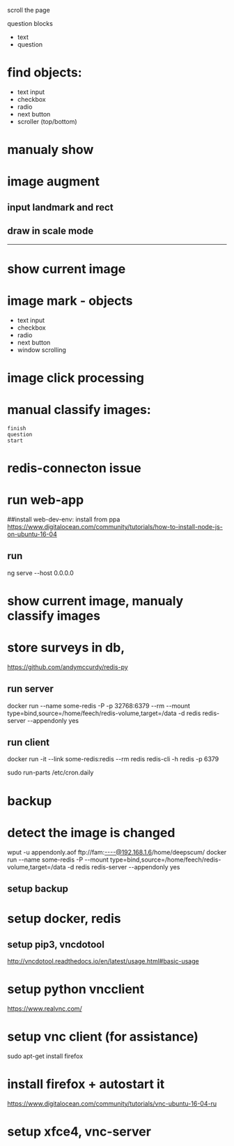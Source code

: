 
scroll the page

question blocks
- text
- question

# find objects:
- text input
- checkbox
- radio
- next button
- scroller (top/bottom) 

# manualy show


# image augment
## input landmark and rect
## draw in scale mode
----------------

# show current image

# image mark - objects
- text input
- checkbox
- radio
- next button
- window scrolling

# image click processing

# manual classify images:
	finish
	question
	start
# redis-connecton issue

# run web-app
##install web-dev-env: install from ppa https://www.digitalocean.com/community/tutorials/how-to-install-node-js-on-ubuntu-16-04
## run 
ng serve --host 0.0.0.0

# show current image, manualy classify images

# store surveys in db, 
https://github.com/andymccurdy/redis-py
## run server
docker run --name some-redis -P -p 32768:6379 --rm --mount type=bind,source=/home/feech/redis-volume,target=/data -d redis redis-server --appendonly yes
## run client
docker run -it --link some-redis:redis --rm redis redis-cli -h redis -p 6379


sudo run-parts /etc/cron.daily
# backup
# detect the image is changed

wput -u appendonly.aof ftp://fam:----@192.168.1.6/home/deepscum/
docker run --name some-redis -P --mount type=bind,source=/home/feech/redis-volume,target=/data -d redis redis-server --appendonly yes
## setup backup
# setup docker, redis


## setup pip3, vncdotool

http://vncdotool.readthedocs.io/en/latest/usage.html#basic-usage
# setup python vncclient 

https://www.realvnc.com/
# setup vnc client (for assistance)

sudo apt-get install firefox

# install firefox + autostart it

https://www.digitalocean.com/community/tutorials/vnc-ubuntu-16-04-ru
# setup  xfce4, vnc-server